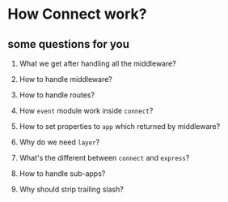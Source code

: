 # How Connect work?

## some questions for you

1. What we get after handling all the middleware?

2. How to handle middleware?

3. How to handle routes?

4. How `event` module work inside `connect`?

5. How to set properties to `app` which returned by middleware?

6. Why do we need `layer`?

7. What's the different between `connect` and `express`?

8. How to handle sub-apps?

9. Why should strip trailing slash?


## 
